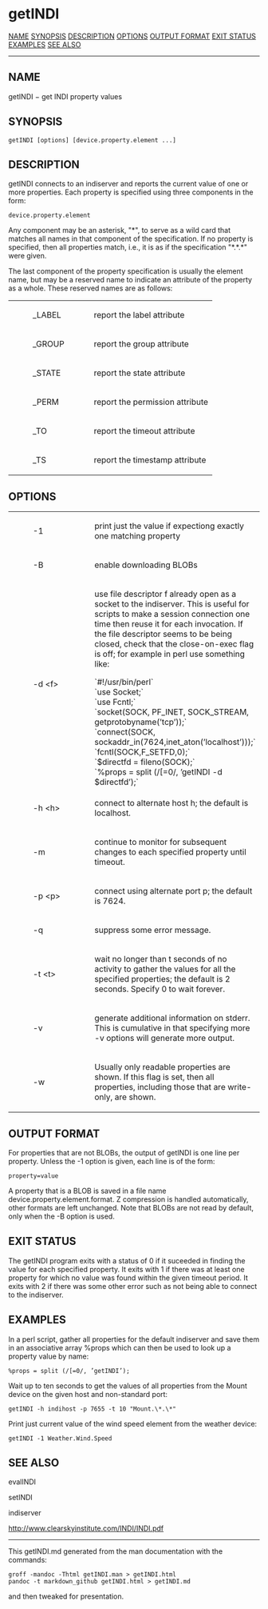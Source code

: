 getINDI
=======

[NAME](#NAME)
[SYNOPSIS](#SYNOPSIS)
[DESCRIPTION](#DESCRIPTION)
[OPTIONS](#OPTIONS)
[OUTPUT FORMAT](#OUTPUT%20FORMAT)
[EXIT STATUS](#EXIT%20STATUS)
[EXAMPLES](#EXAMPLES)
[SEE ALSO](#SEE%20ALSO)

------------------------------------------------------------------------

NAME []()
---------

getINDI − get INDI property values

SYNOPSIS []()
-------------
```
getINDI [options] [device.property.element ...]
```

DESCRIPTION []()
----------------

getINDI connects to an indiserver and reports the current value of one or more properties. Each property is specified using three components in the form:

```
device.property.element
```

Any component may be an asterisk, "\*", to serve as a wild card that matches all names in that component of the specification. If no property is specified, then all properties match, i.e., it is as if the specification "\*.\*.\*" were given.

The last component of the property specification is usually the element name, but may be a reserved name to indicate an attribute of the property as a whole. These reserved names are as follows:

<table>
<colgroup>
<col width="10%" />
<col width="30%" />
<col width="60%" />
</colgroup>
<tbody>
<tr class="odd">
<td align="left"></td>
<td align="left"><p>_LABEL</p></td>
<td align="left"><p>report the label attribute</p></td>
</tr>
<tr class="even">
<td align="left"></td>
<td align="left"><p>_GROUP</p></td>
<td align="left"><p>report the group attribute</p></td>
</tr>
<tr class="odd">
<td align="left"></td>
<td align="left"><p>_STATE</p></td>
<td align="left"><p>report the state attribute</p></td>
</tr>
<tr class="even">
<td align="left"></td>
<td align="left"><p>_PERM</p></td>
<td align="left"><p>report the permission attribute</p></td>
</tr>
<tr class="odd">
<td align="left"></td>
<td align="left"><p>_TO</p></td>
<td align="left"><p>report the timeout attribute</p></td>
</tr>
<tr class="even">
<td align="left"></td>
<td align="left"><p>_TS</p></td>
<td align="left"><p>report the timestamp attribute</p></td>
</tr>
</tbody>
</table>

OPTIONS []()
------------

<table>
<colgroup>
<col width="10%" />
<col width="30%" />
<col width="60%" />
</colgroup>
<tbody>
<tr class="odd">
<td align="left"></td>
<td align="left"><p>-1</p></td>
<td align="left"><p>print just the value if expectiong exactly one matching property</p></td>
</tr>
<tr class="even">
<td align="left"></td>
<td align="left"><p>-B</p></td>
<td align="left"><p>enable downloading BLOBs</p></td>
</tr>
<tr class="odd">
<td align="left"></td>
<td align="left"><p>-d &lt;f&gt;</p></td>
<td align="left"><p>use file descriptor f already open as a socket to the indiserver. This is useful for scripts to make a session connection one time then reuse it for each invocation. If the file descriptor seems to be being closed, check that the close-on-exec flag is off; for example in perl use something like:</p>
`#!/usr/bin/perl` <br />
`use Socket;`<br />
`use Fcntl;`<br />
`socket(SOCK, PF_INET, SOCK_STREAM, getprotobyname(’tcp’));`<br />
`connect(SOCK, sockaddr_in(7624,inet_aton(’localhost’)));`<br />
`fcntl(SOCK,F_SETFD,0);`<br />
`$directfd = fileno(SOCK);`<br />
`%props = split (/[=0/, ’getINDI -d $directfd’);`<br />

</td>
</tr>
<tr class="odd">
<td align="left"></td>
<td align="left"><p>-h &lt;h&gt;</p></td>
<td align="left"><p>connect to alternate host h; the default is localhost.</p></td>
</tr>
<tr class="even">
<td align="left"></td>
<td align="left"><p>-m</p></td>
<td align="left"><p>continue to monitor for subsequent changes to each specified property until timeout.</p></td>
</tr>
<tr class="odd">
<td align="left"></td>
<td align="left"><p>-p &lt;p&gt;</p></td>
<td align="left"><p>connect using alternate port p; the default is 7624.</p></td>
</tr>
<tr class="even">
<td align="left"></td>
<td align="left"><p>-q</p></td>
<td align="left"><p>suppress some error message.</p></td>
</tr>
<tr class="odd">
<td align="left"></td>
<td align="left"><p>-t &lt;t&gt;</p></td>
<td align="left"><p>wait no longer than t seconds of no activity to gather the values for all the specified properties; the default is 2 seconds. Specify 0 to wait forever.</p></td>
</tr>
<tr class="even">
<td align="left"></td>
<td align="left"><p>-v</p></td>
<td align="left"><p>generate additional information on stderr. This is cumulative in that specifying more -v options will generate more output.</p></td>
</tr>
<tr class="odd">
<td align="left"></td>
<td align="left"><p>-w</p></td>
<td align="left"><p>Usually only readable properties are shown. If this flag is set, then all properties, including those that are write-only, are shown.</p></td>
</tr>
</tbody>
</table>

OUTPUT FORMAT []()
------------------

For properties that are not BLOBs, the output of getINDI is one line per property. Unless the -1 option is given, each line is of the form:
```
property=value
```
A property that is a BLOB is saved in a file name device.property.element.format. Z compression is handled automatically, other formats are left unchanged. Note that BLOBs are not read by default, only when the -B option is used.

EXIT STATUS []()
----------------

The getINDI program exits with a status of 0 if it suceeded in finding the value for each specified property. It exits with 1 if there was at least one property for which no value was found within the given timeout period. It exits with 2 if there was some other error such as not being able to connect to the indiserver.

EXAMPLES []()
-------------

In a perl script, gather all properties for the default indiserver and save them in an associative array %props which can then be used to look up a property value by name:
```
%props = split (/[=0/, ’getINDI’);
```

Wait up to ten seconds to get the values of all properties from the Mount device on the given host and non-standard port:
```
getINDI -h indihost -p 7655 -t 10 "Mount.\*.\*"
```
Print just current value of the wind speed element from the weather device:
```
getINDI -1 Weather.Wind.Speed
```
SEE ALSO []()
-------------

evalINDI

setINDI

indiserver

http://www.clearskyinstitute.com/INDI/INDI.pdf

------------------------------------------------------------------------
This getINDI.md generated from the man documentation with the commands:
```
groff -mandoc -Thtml getINDI.man > getINDI.html
pandoc -t markdown_github getINDI.html > getINDI.md
```
and then tweaked for presentation.
